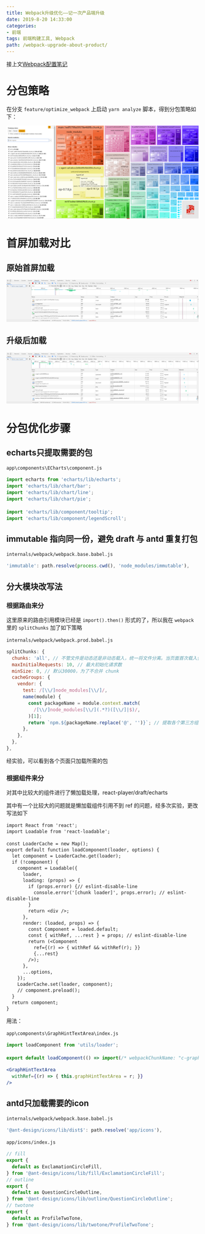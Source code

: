 ```yaml
---
title: Webpack升级优化——记一次产品端升级
date: 2019-8-20 14:33:00
categories:
- 前端
tags: 前端构建工具, Webpack
path: /webpack-upgrade-about-product/
---
```


接上文[Webpack配置笔记](/webpack-config-note/)

# 分包策略

在分支 `feature/optimize_webpack` 上启动 `yarn analyze` 脚本，得到分包策略如下：

![分包策略](2019-08-20-14-39-37.png)

# 首屏加载对比

## 原始首屏加载

![原始首屏加载大小](2019-08-20-14-42-05.png)

## 升级后加载

![升级后加载大小](2019-08-20-14-42-42.png)

# 分包优化步骤

## echarts只提取需要的包

`app\components\ECharts\component.js`

```js
import echarts from 'echarts/lib/echarts';
import 'echarts/lib/chart/bar';
import 'echarts/lib/chart/line';
import 'echarts/lib/chart/pie';

import 'echarts/lib/component/tooltip';
import 'echarts/lib/component/legendScroll';
```

## immutable 指向同一份，避免 draft 与 antd 重复打包

`internals/webpack/webpack.base.babel.js`

```js
'immutable': path.resolve(process.cwd(), 'node_modules/immutable'),
```

## 分大模块改写法

### 根据路由来分

这里原来的路由引用模块已经是 `import().then()` 形式的了，所以我在 `webpack` 里的 `splitChunks` 加了如下策略

`internals/webpack/webpack.prod.babel.js`

```js
splitChunks: {
  chunks: 'all', // 不管文件是动态还是非动态载入，统一将文件分离。当页面首次载入会引入所有的包
  maxInitialRequests: 10, // 最大初始化请求数
  minSize: 0, // 默认30000，为了不合并 chunk
  cacheGroups: {
    vendor: {
      test: /[\\/]node_modules[\\/]/,
      name(module) {
        const packageName = module.context.match(
          /[\\/]node_modules[\\/](.*?)([\\/]|$)/,
        )[1];
        return `npm.${packageName.replace('@', '')}`; // 提取各个第三方组件，只在需要时提取
      },
    },
  },
},
```

经实验，可以看到各个页面只加载所需的包

### 根据组件来分

对其中比较大的组件进行了懒加载处理，react-player/draft/echarts

其中有一个比较大的问题就是懒加载组件引用不到 ref 的问题，经多次实验，更改写法如下

```js{16-23}
import React from 'react';
import Loadable from 'react-loadable';

const LoaderCache = new Map();
export default function loadComponent(loader, options) {
  let component = LoaderCache.get(loader);
  if (!component) {
    component = Loadable({
      loader,
      loading: (props) => {
        if (props.error) {// eslint-disable-line
          console.error('[chunk loader]', props.error); // eslint-disable-line
        }
        return <div />;
      },
      render: (loaded, props) => {
        const Component = loaded.default;
        const { withRef, ...rest } = props; // eslint-disable-line
        return (<Component
          ref={(r) => { withRef && withRef(r); }}
          {...rest}
        />);
      },
      ...options,
    });
    LoaderCache.set(loader, component);
    // component.preload();
  }
  return component;
}
```

用法：

`app\components\GraphHintTextArea\index.js`

```js
import loadComponent from 'utils/loader';

export default loadComponent(() => import(/* webpackChunkName: "c-graph-hint-text-area" */'./component'), null);
```

```jsx
<GraphHintTextArea
  withRef={(r) => { this.graphHintTextArea = r; }}
/>
```

## antd只加载需要的icon

`internals/webpack/webpack.base.babel.js`

```js
'@ant-design/icons/lib/dist$': path.resolve('app/icons'),
```

`app/icons/index.js`

```js
// fill
export {
  default as ExclamationCircleFill,
} from '@ant-design/icons/lib/fill/ExclamationCircleFill';
// outline
export {
  default as QuestionCircleOutline,
} from '@ant-design/icons/lib/outline/QuestionCircleOutline';
// twotone
export {
  default as ProfileTwoTone,
} from '@ant-design/icons/lib/twotone/ProfileTwoTone';
```
